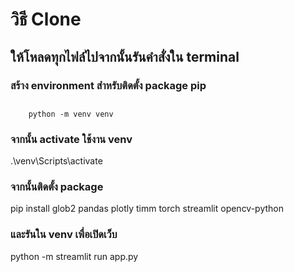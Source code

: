 # วิธี Clone
## ให้โหลดทุกไฟล์ไปจากนั้นรันคำสั่งใน terminal
### สร้าง environment สำหรับติดตั้ง package pip
##
        python -m venv venv 
### จากนั้น activate ใช้งาน venv
.\venv\Scripts\activate
### จากนั้นติดตั้ง package
pip install glob2 pandas plotly timm torch streamlit opencv-python
### และรันใน venv เพื่อเปิดเว็บ
python -m streamlit run app.py
